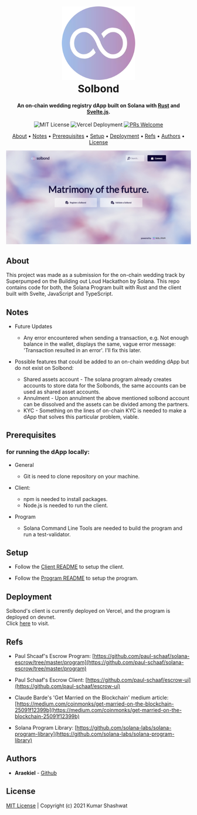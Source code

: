 <h1 align="center">
  <br>
  <a href="https://solbond.vercel.app"><img src="https://github.com/Araekiel/solbond/blob/master/assets/solbond-logo.webp" alt="Solbond" width="200"></a>
  <br>
  Solbond
  <br>
</h1>

<h4 align="center">
An on-chain wedding registry dApp built on Solana with <a href="https://www.rust-lang.org/">Rust</a> and <a href="https://svelte.dev/">Svelte.js</a>.
</h4>

<p align="center">
  <a><img alt="MIT License" src="https://img.shields.io/apm/l/atomic-design-ui.svg?"></a>
  <a><img alt="Vercel Deployment" src="http://therealsujitk-vercel-badge.vercel.app/?app=solbond"/></a>
  <a href="http://makeapullrequest.com">
    <img alt="PRs Welcome"src="https://img.shields.io/badge/PRs-welcome-brightgreen.svg?style=flat">
  </a>
</p>

<p align="center">
  <a href="#about">About</a> •
  <a href="#notes">Notes</a> •
  <a href="#prerequisites">Prerequisites</a> •
  <a href="#installation">Setup</a> •
  <a href="#deployment">Deployment</a> •
  <a href="#refs">Refs</a> •
  <a href="#authors">Authors</a> •
  <a href="#license">License</a>
</p>


<img alt="Screenshot" src="https://github.com/Araekiel/solbond/blob/master/assets/solbond_ss.jpeg"/>

## About

This project was made as a submission for the on-chain wedding track by Superpumped on the Building out Loud Hackathon by Solana.
This repo contains code for both, the Solana Program built with Rust and the client built with Svelte, JavaScript and TypeScript.

## Notes

- Future Updates
    - Any error encountered when sending a transaction, e.g. Not enough balance in the wallet, displays the same, vague error message: 'Transaction resulted in an error'. I'll fix this later. 

- Possible features that could be added to an on-chain wedding dApp but do not exist on Solbond:
    - Shared assets account - The solana program already creates accounts to store data for the Solbonds, the same accounts can be  used as shared asset accounts.
    - Annulment - Upon annulment the above mentioned solbond account can be dissolved and the assets can be divided among the partners.
    - KYC - Something on the lines of on-chain KYC is needed to make a dApp that solves this particular problem, viable.

## Prerequisites

### for running the dApp locally:

- General 
    - Git is need to clone repository on your machine.

- Client: 
    - npm is needed to install packages.
    - Node.js is needed to run the client.

- Program 
    - Solana Command Line Tools are needed to build the program and run a test-validator.

## Setup 

- Follow the [Client README](https://github.com/Araekiel/solbond/tree/master/client#readme) to setup the client.

- Follow the [Program README](https://github.com/Araekiel/solbond/tree/master/program#readme) to setup the program.


## Deployment

Solbond's client is currently deployed on Vercel, and the program is deployed on devnet.
<br/>
Click [here](https://solbond.vercel.app) to visit.

## Refs

- Paul Shcaaf's Escrow Program: [https://github.com/paul-schaaf/solana-escrow/tree/master/program](https://github.com/paul-schaaf/solana-escrow/tree/master/program)

- Paul Schaaf's Escrow Client: [https://github.com/paul-schaaf/escrow-ui](https://github.com/paul-schaaf/escrow-ui)

- Claude Barde's 'Get Married on the Blockchain' medium article: [https://medium.com/coinmonks/get-married-on-the-blockchain-25091f12399b](https://medium.com/coinmonks/get-married-on-the-blockchain-25091f12399b)

- Solana Program Library: [https://github.com/solana-labs/solana-program-library](https://github.com/solana-labs/solana-program-library)

## Authors

- **Araekiel** - [Github](https://github.com/Araekiel)

## License

[MIT License](https://github.com/Araekiel/solbond/blob/master/LICENSE) | Copyright (c) 2021 Kumar Shashwat
